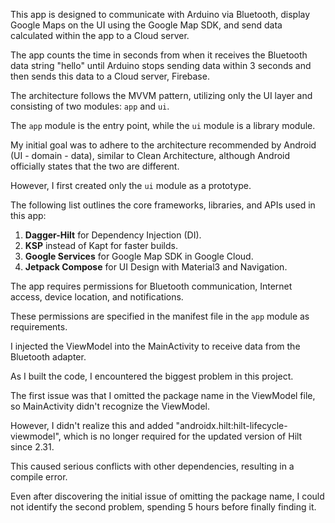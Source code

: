 This app is designed to communicate with Arduino via Bluetooth, display Google Maps on the UI using the Google Map SDK, and send data calculated within the app to a Cloud server. 

The app counts the time in seconds from when it receives the Bluetooth data string "hello" until Arduino stops sending data within 3 seconds and then sends this data to a Cloud server, Firebase.

The architecture follows the MVVM pattern, utilizing only the UI layer and consisting of two modules: `app` and `ui`. 

The `app` module is the entry point, while the `ui` module is a library module. 

My initial goal was to adhere to the architecture recommended by Android (UI - domain - data), similar to Clean Architecture, although Android officially states that the two are different. 

However, I first created only the `ui` module as a prototype.

The following list outlines the core frameworks, libraries, and APIs used in this app:

1. **Dagger-Hilt** for Dependency Injection (DI).
2. **KSP** instead of Kapt for faster builds.
3. **Google Services** for Google Map SDK in Google Cloud.
4. **Jetpack Compose** for UI Design with Material3 and Navigation.

The app requires permissions for Bluetooth communication, Internet access, device location, and notifications. 

These permissions are specified in the manifest file in the `app` module as requirements.

I injected the ViewModel into the MainActivity to receive data from the Bluetooth adapter. 

As I built the code, I encountered the biggest problem in this project. 

The first issue was that I omitted the package name in the ViewModel file, so MainActivity didn't recognize the ViewModel. 

However, I didn't realize this and added "androidx.hilt:hilt-lifecycle-viewmodel", which is no longer required for the updated version of Hilt since 2.31. 

This caused serious conflicts with other dependencies, resulting in a compile error. 

Even after discovering the initial issue of omitting the package name, I could not identify the second problem, spending 5 hours before finally finding it.
